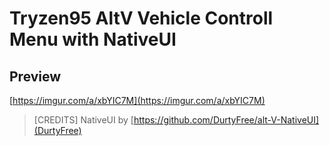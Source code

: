 # Tryzen95 AltV Vehicle Controll Menu with NativeUI


## Preview
[https://imgur.com/a/xbYIC7M](https://imgur.com/a/xbYIC7M)


> [CREDITS]
> NativeUI by [https://github.com/DurtyFree/alt-V-NativeUI](DurtyFree)
